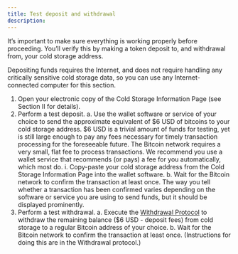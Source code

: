 ```yaml
---
title: Test deposit and withdrawal
description:
---
```


It’s important to make sure everything is working properly before proceeding. You’ll verify this by making a token deposit to, and withdrawal from, your cold storage address.

Depositing funds requires the Internet, and does not require
handling any critically sensitive cold storage data, so you can use any Internet-connected computer for this section.

1. Open your electronic copy of the <span class="warning">Cold Storage Information Page</span> (see Section II for details).
2. Perform a test deposit.
  a. Use the wallet software or service of your choice to send the approximate
  equivalent of $6 USD of bitcoins to your <span class="warning">cold storage address</span>. $6 USD is a trivial
  amount of funds for testing, yet is still large enough to pay any fees necessary
  for timely transaction processing for the foreseeable future.
  The Bitcoin network requires a very small, flat fee to process transactions. We
  recommend you use a wallet service that recommends (or pays) a fee for you
  automatically, which most do.
    i. Copy-paste your <span class="warning">cold storage address</span> from the <span class="warning">Cold Storage Information Page</span> into the wallet software.
  b. Wait for the Bitcoin network to confirm the transaction at least once. The way you tell whether a transaction has been confirmed varies depending on the software or service you are using to send funds, but it should be displayed prominently.
3. Perform a test withdrawal.
  a. Execute the [Withdrawal Protocol](/withdrawal/execution/) to withdraw the remaining balance ($6 USD - deposit fees) from cold storage to a regular Bitcoin address of your choice.
  b. Wait for the Bitcoin network to confirm the transaction at least once. (Instructions for doing this are in the Withdrawal protocol.)
